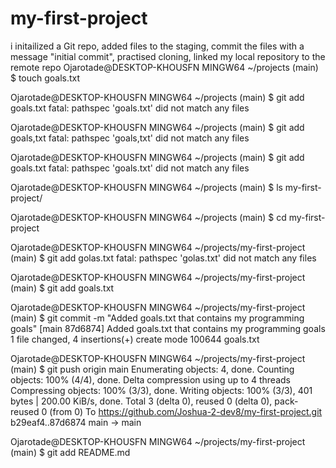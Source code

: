 # my-first-project
i initailized a Git repo, added files to the staging, commit the files with a message "initial commit", practised cloning, linked my local repository to the remote repo 
Ojarotade@DESKTOP-KHOUSFN MINGW64 ~/projects (main)
$ touch goals.txt

Ojarotade@DESKTOP-KHOUSFN MINGW64 ~/projects (main)
$ git add goals.txt
fatal: pathspec 'goals.txt' did not match any files

Ojarotade@DESKTOP-KHOUSFN MINGW64 ~/projects (main)
$ git add goals,txt
fatal: pathspec 'goals,txt' did not match any files

Ojarotade@DESKTOP-KHOUSFN MINGW64 ~/projects (main)
$ git add goals.txt
fatal: pathspec 'goals.txt' did not match any files

Ojarotade@DESKTOP-KHOUSFN MINGW64 ~/projects (main)
$ ls
my-first-project/

Ojarotade@DESKTOP-KHOUSFN MINGW64 ~/projects (main)
$ cd my-first-project

Ojarotade@DESKTOP-KHOUSFN MINGW64 ~/projects/my-first-project (main)
$ git add golas.txt
fatal: pathspec 'golas.txt' did not match any files

Ojarotade@DESKTOP-KHOUSFN MINGW64 ~/projects/my-first-project (main)
$ git add goals.txt

Ojarotade@DESKTOP-KHOUSFN MINGW64 ~/projects/my-first-project (main)
$ git commit -m "Added goals.txt that contains my programming goals"
[main 87d6874] Added goals.txt that contains my programming goals
 1 file changed, 4 insertions(+)
 create mode 100644 goals.txt

Ojarotade@DESKTOP-KHOUSFN MINGW64 ~/projects/my-first-project (main)
$ git push origin main
Enumerating objects: 4, done.
Counting objects: 100% (4/4), done.
Delta compression using up to 4 threads
Compressing objects: 100% (3/3), done.
Writing objects: 100% (3/3), 401 bytes | 200.00 KiB/s, done.
Total 3 (delta 0), reused 0 (delta 0), pack-reused 0 (from 0)
To https://github.com/Joshua-2-dev8/my-first-project.git
   b29eaf4..87d6874  main -> main

Ojarotade@DESKTOP-KHOUSFN MINGW64 ~/projects/my-first-project (main)
$ git add README.md


